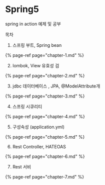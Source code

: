 # Spring5

spring in action 예제 및 공부

목차 

1. 스프링 부트, Spring bean 

{% page-ref page="chapter-1.md" %}



 2.  lombok, View 유효성 검

{% page-ref page="chapter-2.md" %}

3. jdbc 데이터베이스 , JPA, @ModelAttribute개 

{% page-ref page="chapter-3.md" %}

4. 스프링 시큐리티

{% page-ref page="chapter-4.md" %}

5. 구성속성 \(application.yml\)

{% page-ref page="chapter-5.md" %}

6. Rest Controller, HATEOAS

{% page-ref page="chapter-6.md" %}

7. Rest 서비

{% page-ref page="chapter-7.md" %}



